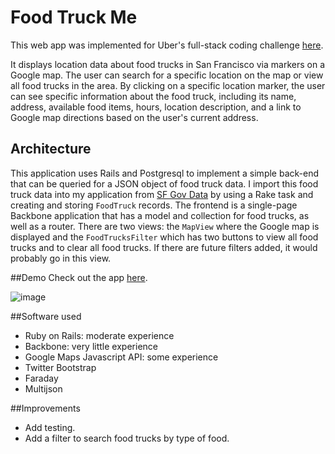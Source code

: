 # Food Truck Me
This web app was implemented for Uber's full-stack coding challenge [here](https://github.com/uber/coding-challenge-tools/blob/master/coding_challenge.md#food-trucks).

It displays location data about food trucks in San Francisco via markers on a Google map. The user can search for a specific location on the map or view all food trucks in the area. By clicking on a specific location marker, the user can see specific information about the food truck, including its name, address, available food items, hours, location description, and a link to Google map directions based on the user's current address.

## Architecture
This application uses Rails and Postgresql to implement a simple back-end that can be queried for a JSON object of food truck data. I import this food truck data into my application from [SF Gov Data](https://data.sfgov.org/Economy-and-Community/Mobile-Food-Facility-Permit/rqzj-sfat) by using a Rake task and creating and storing `FoodTruck` records. The frontend is a single-page Backbone application that has a model and collection for food trucks, as well as a router. There are two views: the `MapView` where the Google map is displayed and the `FoodTrucksFilter` which has two buttons to view all food trucks and to clear all food trucks. If there are future filters added, it would probably go in this view. 

##Demo
Check out the app [here](https://foodtruck-me.herokuapp.com/).

![image](file:///Users/jessicakim/Desktop/35DBBB5A-15B3-41F3-93E7-C3D59466ECB8.png)

##Software used
* Ruby on Rails: moderate experience
* Backbone: very little experience
* Google Maps Javascript API: some experience
* Twitter Bootstrap
* Faraday
* Multijson

##Improvements
* Add testing.
* Add a filter to search food trucks by type of food.
